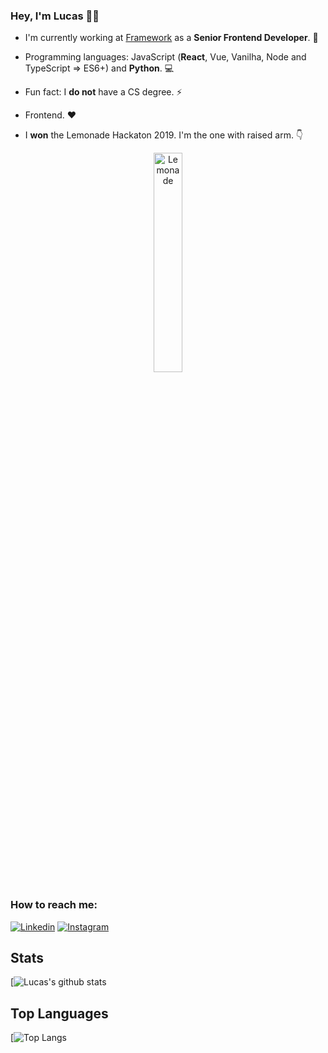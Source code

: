 ### Hey, I'm Lucas 👋🏼

- I'm currently working at [Framework](https://frwk.com.br/) as a **Senior Frontend Developer**. 🔭 
- Programming languages: JavaScript (**React**, Vue, Vanilha, Node and TypeScript => ES6+) and **Python**. 💻 
- Fun fact: I **do not** have a CS degree. ⚡ 
- Frontend. ❤️

- I **won** the Lemonade Hackaton 2019. I'm the one with raised arm. 👇  

<center>
  <a href="https://imgbb.com/"><img src="https://i.ibb.co/3FGf4kK/Lemonade.png" alt="Lemonade" border="0" align="center" width="30%" padding="15px!important"></a>
</center>

### How to reach me:

[![Linkedin](https://img.shields.io/badge/-LinkedIn-blue?style=flat-square&logo=Linkedin&logoColor=white)](https://www.linkedin.com/in/lucasporto21/)
[![Instagram](https://img.shields.io/badge/-Instagram-blue?style=flat-square&logo=Instagram&logoColor=white)](https://www.instagram.com/lucasfeed/)

## Stats

[![Lucas's github stats](https://github-readme-stats.vercel.app/api?username=portolucas&count_private=true&show_icons=true&theme=dracula&hide_rank=false)

## Top Languages

[![Top Langs](https://github-readme-stats.vercel.app/api/top-langs/?username=portolucas&theme=dracula)
